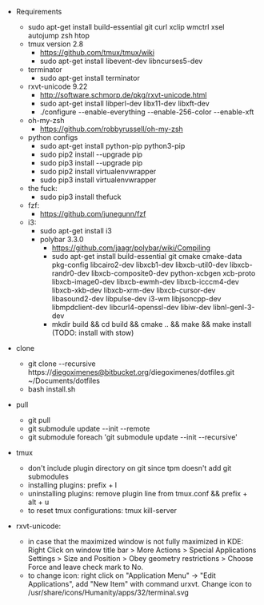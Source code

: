 - Requirements  
    - sudo apt-get install build-essential git curl xclip wmctrl xsel autojump zsh htop  
    - tmux version 2.8  
        - https://github.com/tmux/tmux/wiki  
        - sudo apt-get install libevent-dev libncurses5-dev  
    - terminator  
        - sudo apt-get install terminator  
    - rxvt-unicode 9.22  
        - http://software.schmorp.de/pkg/rxvt-unicode.html  
        - sudo apt-get install libperl-dev libx11-dev libxft-dev  
        - ./configure --enable-everything --enable-256-color --enable-xft  
    - oh-my-zsh  
        - https://github.com/robbyrussell/oh-my-zsh  
    - python configs  
        - sudo apt-get install python-pip python3-pip  
        - sudo pip2 install --upgrade pip  
        - sudo pip3 install --upgrade pip  
        - sudo pip2 install virtualenvwrapper  
        - sudo pip3 install virtualenvwrapper  
    - the fuck:  
        - sudo pip3 install thefuck  
    - fzf:  
        - https://github.com/junegunn/fzf  
    - i3:  
        - sudo apt-get install i3  
        - polybar 3.3.0  
            - https://github.com/jaagr/polybar/wiki/Compiling  
            - sudo apt-get install build-essential git cmake cmake-data pkg-config libcairo2-dev libxcb1-dev libxcb-util0-dev libxcb-randr0-dev libxcb-composite0-dev python-xcbgen xcb-proto libxcb-image0-dev libxcb-ewmh-dev libxcb-icccm4-dev libxcb-xkb-dev libxcb-xrm-dev libxcb-cursor-dev libasound2-dev libpulse-dev i3-wm libjsoncpp-dev libmpdclient-dev libcurl4-openssl-dev libiw-dev libnl-genl-3-dev  
            - mkdir build && cd build && cmake .. && make && make install (TODO: install with stow)  

- clone  
    - git clone --recursive https://diegoximenes@bitbucket.org/diegoximenes/dotfiles.git ~/Documents/dotfiles  
    - bash install.sh  

- pull  
    - git pull  
    - git submodule update --init --remote  
    - git submodule foreach 'git submodule update --init --recursive'  

- tmux  
    - don't include plugin directory on git since tpm doesn't add git submodules  
    - installing plugins: prefix + I  
    - uninstalling plugins: remove plugin line from tmux.conf && 
    prefix + alt + u  
    - to reset tmux configurations: tmux kill-server  

- rxvt-unicode:  
    - in case that the maximized window is not fully maximized in KDE: 
    Right Click on 
    window title bar > More Actions > Special Applications Settings > Size and 
    Position > Obey geometry restrictions > Choose Force and leave check mark 
    to No.  
    - to change icon: right click on "Application Menu" -> "Edit Applications",
    add "New Item" with command urxvt. Change icon to 
    /usr/share/icons/Humanity/apps/32/terminal.svg    

